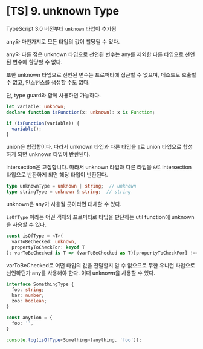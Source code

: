 # [TS] 9. unknown Type

TypeScript 3.0 버전부터 `unknown` 타입이 추가됨

any와 마찬가지로 모든 타입의 값이 할당될 수 있다.

any와 다른 점은 unknown 타입으로 선언된 변수는 any를 제외한 다른 타입으로 선언된 변수에 할당할 수 없다.

또한 unknown 타입으로 선언된 변수는 프로퍼티에 접근할 수 없으며, 메소드도 호출할 수 없고, 인스턴스를 생성할 수도 없다.

단, type guard와 함께 사용하면 가능하다.

```ts
let variable: unknown;
declare function isFunction(x: unknown): x is Function;

if (isFunction(variable)) {
  variable();
}
```

union은 합집합이다. 따라서 unknown 타입과 다른 타입을 `|`로 union 타입으로 합성하게 되면 unknown 타입이 반환된다.

intersection은 교집합니다. 따라서 unknown 타입과 다른 타입을 `&`로 intersection 타입으로 반환하게 되면 해당 타입이 반환된다.

```ts
type unknownType = unknown | string;  // unknown
type stringType = unknown & string;  // string
```

unknown은 any가 사용될 곳이라면 대체할 수 있다.

`isOfType` 이라는 어떤 객체의 프로퍼티로 타입을 판단하는 util function에 unknown을 사용할 수 있다.

```ts
const isOfType = <T>(
  varToBeChecked: unknown,
  propertyToCheckFor: keyof T
): varToBeChecked is T => (varToBeChecked as T)[propertyToCheckFor] !== undefined;
```

varToBeChecked로 어떤 타입의 값을 전달할지 알 수 없으므로 무한 유니턴 타입으로 선언하던가 any를 사용해야 한다. 이때 unknown을 사용할 수 있다.

```ts
interface SomethingType {
  foo: string;
  bar: number;
  zoo: boolean;
}

const anytion = {
  foo: '',
}

console.log(isOfType<Something>(anything, 'foo'));
```
